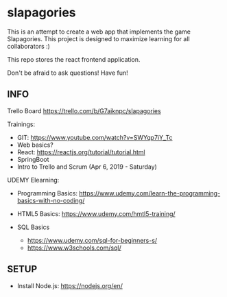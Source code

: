 # slapagories
This is an attempt to create a web app that implements the game Slapagories. This project is designed to maximize learning for all collaborators :)

This repo stores the react frontend application.

Don't be afraid to ask questions! Have fun!

## INFO
Trello Board
https://trello.com/b/G7aiknpc/slapagories

Trainings:
- GIT:
https://www.youtube.com/watch?v=SWYqp7iY_Tc
- Web basics?
- React:
https://reactjs.org/tutorial/tutorial.html
- SpringBoot
- Intro to Trello and Scrum (Apr 6, 2019 - Saturday)

UDEMY Elearning:
- Programming Basics:
https://www.udemy.com/learn-the-programming-basics-with-no-coding/

- HTML5 Basics:
https://www.udemy.com/hmtl5-training/

- SQL Basics
	- https://www.udemy.com/sql-for-beginners-s/
	- https://www.w3schools.com/sql/
	
## SETUP

- Install Node.js:
https://nodejs.org/en/


